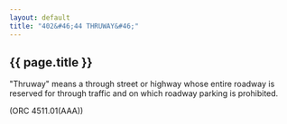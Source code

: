```yaml
---
layout: default 
title: "402&#46;44 THRUWAY&#46;"
---
```


{{ page.title }}
----------------

"Thruway" means a through street or highway whose entire roadway is
reserved for through traffic and on which roadway parking is prohibited.

(ORC 4511.01(AAA))
